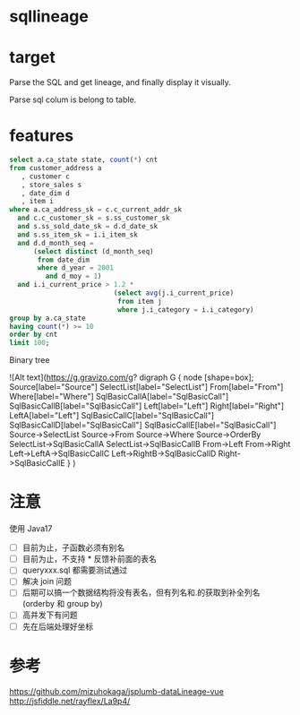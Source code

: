 # sqllineage

# target

Parse the SQL and get lineage, and finally display it visually.

Parse sql colum is belong to  table.

# features
```sql
select a.ca_state state, count(*) cnt
from customer_address a
   , customer c
   , store_sales s
   , date_dim d
   , item i
where a.ca_address_sk = c.c_current_addr_sk
  and c.c_customer_sk = s.ss_customer_sk
  and s.ss_sold_date_sk = d.d_date_sk
  and s.ss_item_sk = i.i_item_sk
  and d.d_month_seq =
      (select distinct (d_month_seq)
       from date_dim
       where d_year = 2001
         and d_moy = 1)
  and i.i_current_price > 1.2 *
                          (select avg(j.i_current_price)
                           from item j
                           where j.i_category = i.i_category)
group by a.ca_state
having count(*) >= 10
order by cnt
limit 100;
```

Binary tree

![Alt text](https://g.gravizo.com/g?
digraph G {
    node [shape=box];
    Source[label="Source"]
    SelectList[label="SelectList"]
    From[label="From"]
    Where[label="Where"]
    SqlBasicCallA[label="SqlBasicCall"]
    SqlBasicCallB[label="SqlBasicCall"]
    Left[label="Left"]
    Right[label="Right"]
    LeftA[label="Left"]
    SqlBasicCallC[label="SqlBasicCall"]
    SqlBasicCallD[label="SqlBasicCall"]
    SqlBasicCallE[label="SqlBasicCall"]
    Source->SelectList
    Source->From
    Source->Where
    Source->OrderBy
    SelectList->SqlBasicCallA
    SelectList->SqlBasicCallB
    From->Left
    From->Right
    Left->LeftA->SqlBasicCallC
    Left->RightB->SqlBasicCallD
    Right->SqlBasicCallE
}
)


# 注意

使用 Java17

- [ ] 目前为止，子函数必须有别名
- [ ] 目前为止，不支持 * 反馈补前面的表名
- [ ] queryxxx.sql 都需要测试通过
- [ ] 解决 join 问题
- [ ] 后期可以搞一个数据结构将没有表名，但有列名和.的获取到补全列名 (orderby 和 group by)
- [ ] 高并发下有问题
- [ ] 先在后端处理好坐标

# 参考
https://github.com/mizuhokaga/jsplumb-dataLineage-vue
http://jsfiddle.net/rayflex/La9p4/


